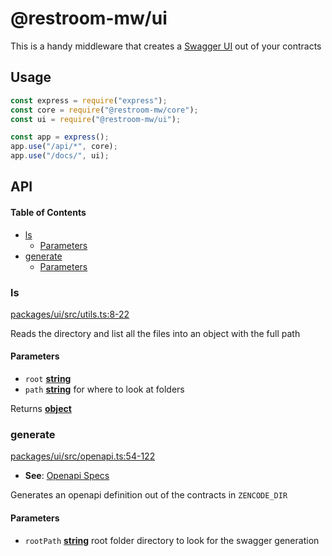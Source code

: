 # @restroom-mw/ui

This is a handy middleware that creates a [Swagger UI](https://swagger.io/tools/swagger-ui/) out of your contracts

## Usage

```js
const express = require("express");
const core = require("@restroom-mw/core");
const ui = require("@restroom-mw/ui");

const app = express();
app.use("/api/*", core);
app.use("/docs/", ui);
```

## API

<!-- Generated by documentation.js. Update this documentation by updating the source code. -->

#### Table of Contents

*   [ls](#ls)
    *   [Parameters](#parameters)
*   [generate](#generate)
    *   [Parameters](#parameters-1)

### ls

[packages/ui/src/utils.ts:8-22](https://github.com/dyne/restroom-mw/blob/777c308af64bbd0f2be384f2e572301f3e22ca9f/packages/ui/src/utils.ts#L8-L22 "Source code on GitHub")

Reads the directory and list all the files
into an object with the full path

#### Parameters

*   `root` **[string](https://developer.mozilla.org/docs/Web/JavaScript/Reference/Global_Objects/String)** 
*   `path` **[string](https://developer.mozilla.org/docs/Web/JavaScript/Reference/Global_Objects/String)** for where to look at folders

Returns **[object](https://developer.mozilla.org/docs/Web/JavaScript/Reference/Global_Objects/Object)** 

### generate

[packages/ui/src/openapi.ts:54-122](https://github.com/dyne/restroom-mw/blob/777c308af64bbd0f2be384f2e572301f3e22ca9f/packages/ui/src/openapi.ts#L54-L122 "Source code on GitHub")

*   **See**: [Openapi Specs](http://spec.openapis.org/oas/v3.0.3)

Generates an openapi definition out of the contracts in `ZENCODE_DIR`

#### Parameters

*   `rootPath` **[string](https://developer.mozilla.org/docs/Web/JavaScript/Reference/Global_Objects/String)** root folder directory to look for the swagger generation
